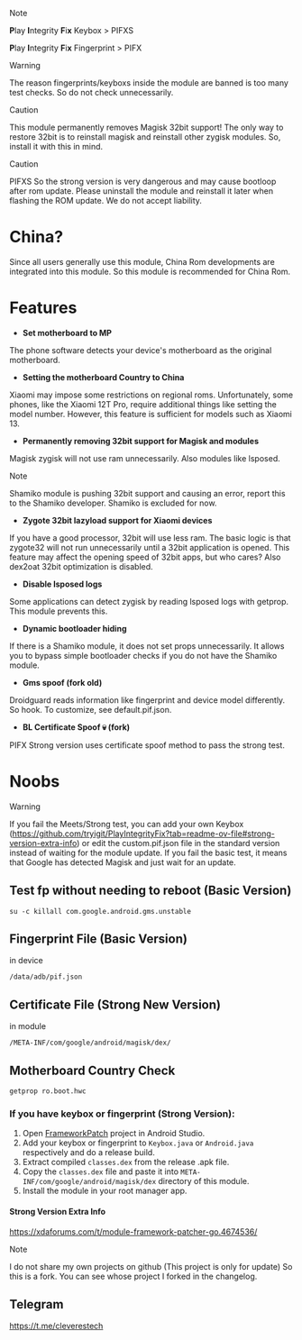 > [!NOTE]
> **P**lay **I**ntegrity **F**i**x** Keybox > PIFXS
> 
> **P**lay **I**ntegrity **F**i**x** Fingerprint > PIFX


> [!WARNING]
> The reason fingerprints/keyboxs inside the module are banned is too many test checks. So do not check unnecessarily.

> [!CAUTION]
> This module permanently removes Magisk 32bit support! The only way to restore 32bit is to reinstall magisk and reinstall other zygisk modules. So, install it with this in mind.

> [!CAUTION]
> PIFXS So the strong version is very dangerous and may cause bootloop after rom update. Please uninstall the module and reinstall it later when flashing the ROM update. We do not accept liability.

# China?
Since all users generally use this module, China Rom developments are integrated into this module. So this module is recommended for China Rom.

# Features
+ **Set motherboard to MP**

The phone software detects your device's motherboard as the original motherboard.

+ **Setting the motherboard Country to China**

Xiaomi may impose some restrictions on regional roms. Unfortunately, some phones, like the Xiaomi 12T Pro, require additional things like setting the model number. However, this feature is sufficient for models such as Xiaomi 13.

+ **Permanently removing 32bit support for Magisk and modules**

Magisk zygisk will not use ram unnecessarily. Also modules like lsposed.
> [!NOTE]
> Shamiko module is pushing 32bit support and causing an error, report this to the Shamiko developer. Shamiko is excluded for now.

+ **Zygote 32bit lazyload support for Xiaomi devices**

If you have a good processor, 32bit will use less ram. The basic logic is that zygote32 will not run unnecessarily until a 32bit application is opened. This feature may affect the opening speed of 32bit apps, but who cares?
Also dex2oat 32bit optimization is disabled.

+ **Disable lsposed logs**

Some applications can detect zygisk by reading lsposed logs with getprop. This module prevents this.

+ **Dynamic bootloader hiding**

If there is a Shamiko module, it does not set props unnecessarily. It allows you to bypass simple bootloader checks if you do not have the Shamiko module.

+ **Gms spoof (fork old)**

Droidguard reads information like fingerprint and device model differently. So hook.
To customize, see default.pif.json.

+ **BL Certificate Spoof 💀 (fork)**

PIFX Strong version uses certificate spoof method to pass the strong test.

# Noobs
> [!WARNING]
> If you fail the Meets/Strong test, you can add your own Keybox (https://github.com/tryigit/PlayIntegrityFix?tab=readme-ov-file#strong-version-extra-info) or edit the custom.pif.json file in the standard version instead of waiting for the module update. If you fail the basic test, it means that Google has detected Magisk and just wait for an update.

## Test fp without needing to reboot (Basic Version)
```
su -c killall com.google.android.gms.unstable
```

## Fingerprint File (Basic Version)
in device
```
/data/adb/pif.json
```
## Certificate File (Strong New Version)
in module
```
/META-INF/com/google/android/magisk/dex/
```
## Motherboard Country Check
```
getprop ro.boot.hwc
```

### If you have keybox or fingerprint (Strong Version):
1. Open [FrameworkPatch](https://github.com/chiteroman/FrameworkPatch/tree/69e08eff494b68ccd3ec71ffb04e0a798d7c686e) project in Android Studio.
2. Add your keybox or fingerprint to `Keybox.java` or `Android.java` respectively and do a release build.
3. Extract compiled `classes.dex` from the release .apk file.
4. Copy the `classes.dex` file and paste it into `META-INF/com/google/android/magisk/dex` directory of this module.
5. Install the module in your root manager app.

#### Strong Version Extra Info
https://xdaforums.com/t/module-framework-patcher-go.4674536/

> [!NOTE]
> I do not share my own projects on github (This project is only for update) So this is a fork. You can see whose project I forked in the changelog.

## Telegram
https://t.me/cleverestech
